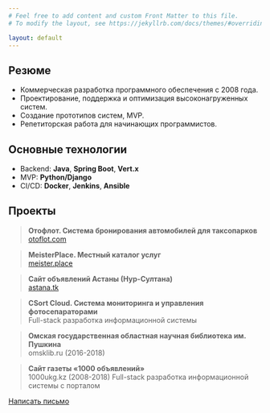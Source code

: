 ```yaml
---
# Feel free to add content and custom Front Matter to this file.
# To modify the layout, see https://jekyllrb.com/docs/themes/#overriding-theme-defaults

layout: default
---
```


## Резюме
- Коммерческая разработка программного обеспечения c 2008 года.
- Проектирование, поддержка и оптимизация высоконагруженных систем.
- Создание прототипов систем, MVP.
- Репетиторская работа для начинающих программистов.

## Основные технологии
- Backend: **Java**, **Spring Boot**, **Vert.x** 
- MVP: **Python/Django** 
- CI/CD: **Docker**, **Jenkins**, **Ansible** 


## Проекты

> **Отофлот. Система бронирования автомобилей для таксопарков**  
> [otoflot.com](https://otoflot.com/)

> **MeisterPlace. Местный каталог услуг**  
> [meister.place](https://meister.place/)

> **Cайт объявлений Астаны (Нур-Султана)**  
> [astana.tk](https://astana.tk/)

> **CSort Cloud. Система мониторинга и управления фотосепараторами**  
> Full-stack разработка информационной системы

> **Омская государственная областная научная библиотека им. Пушкина**  
> omsklib.ru (2016-2018)

> **Сайт газеты «1000 объявлений»**  
> 1000ukg.kz (2008-2018)
> Full-stack разработка информационной системы с порталом


<div class="mt-4 t-center">
    <a class="btn success" href="mailto:devg@ya.ru">Написать письмо</a>
</div>
